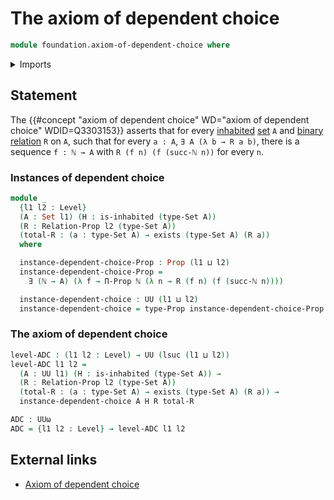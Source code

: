 # The axiom of dependent choice

```agda
module foundation.axiom-of-dependent-choice where
```

<details><summary>Imports</summary>

```agda
open import elementary-number-theory.natural-numbers

open import foundation.binary-relations
open import foundation.existential-quantification
open import foundation.inhabited-types
open import foundation.propositions
open import foundation.sets
open import foundation.universe-levels
```

</details>

## Statement

The
{{#concept "axiom of dependent choice" WD="axiom of dependent choice" WDID=Q3303153}}
asserts that for every [inhabited](foundation.inhabited-types.md)
[set](foundation.sets.md) `A` and
[binary relation](foundation.binary-relations.md) `R` on `A`, such that for
every `a : A`, `∃ A (λ b → R a b)`, there is a sequence `f : ℕ → A` with
`R (f n) (f (succ-ℕ n))` for every `n`.

### Instances of dependent choice

```agda
module _
  {l1 l2 : Level}
  (A : Set l1) (H : is-inhabited (type-Set A))
  (R : Relation-Prop l2 (type-Set A))
  (total-R : (a : type-Set A) → exists (type-Set A) (R a))
  where

  instance-dependent-choice-Prop : Prop (l1 ⊔ l2)
  instance-dependent-choice-Prop =
    ∃ (ℕ → A) (λ f → Π-Prop ℕ (λ n → R (f n) (f (succ-ℕ n))))

  instance-dependent-choice : UU (l1 ⊔ l2)
  instance-dependent-choice = type-Prop instance-dependent-choice-Prop
```

### The axiom of dependent choice

```agda
level-ADC : (l1 l2 : Level) → UU (lsuc (l1 ⊔ l2))
level-ADC l1 l2 =
  (A : UU l1) (H : is-inhabited (type-Set A)) →
  (R : Relation-Prop l2 (type-Set A))
  (total-R : (a : type-Set A) → exists (type-Set A) (R a)) →
  instance-dependent-choice A H R total-R

ADC : UUω
ADC = {l1 l2 : Level} → level-ADC l1 l2
```

## External links

- [Axiom of dependent choice](https://en.wikipedia.org/wiki/Axiom_of_dependent_choice)
